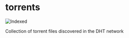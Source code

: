 torrents 
========
![Indexed](https://img.shields.io/badge/indexed-235812-blue)

Collection of torrent files discovered in the DHT network
